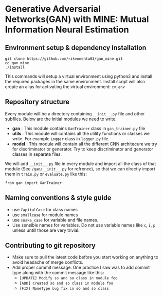 # Generative Adversarial Networks(GAN) with MINE: Mutual Information Neural Estimation

## Environment setup & dependency installation
```
git clone https://github.com/rikenmehta03/gan_mine.git
cd gan_mine
./install 
```
This commands will setup a virtual environment using python3 and install the required packages in the same environment. Install script will also create an alias for activating the virtual environment: `cv_env`

## Repository structure
Every module will be a directory containing `__init__.py` file and other subfiles. Below are the initial modules we need to write. 
- **gan** : This module contains `GanTrainer` class in `gan_trainer.py` file
- **utils** : This module will contains all the utility functions or classes we write. For example `Logger` class in `logger.py` file.
- **model** : This module will contain all the different CNN architecure we try for discriminator or generator. Try to keep discriminator and generator classes in separate files. 

We will add  `__init__.py` file in every module and import all the class of that module (See `/gan/__init__.py` for refrence), so that we can directly import them in `train.py` or `evaluate.py` like this: 
```
from gan import GanTrainer
```

## Naming conventions & style guide
- use `CapitalCase` for class names
- use `smallcase` for module names
- use `snake_case` for variable and file names. 
- Use sensible names for variables. Do not use variable names like `c`, `i`, `p` unless untill those are very trivial. 

## Contributing to git repository
- Make sure to pull the latest code before you start working on anything to avoid headache of merge conflicts.  
- Add proper commit message. One practice I saw was to add commit type along with the commit message like this: 
    - `[UPDATE] Modify so and so class in module foo`
    - `[ADD] Created so and so class in module foo`
    - `[FIX] NoneType bug fix in so and so class`
